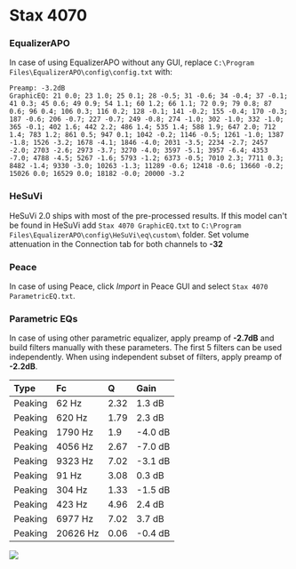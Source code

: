 # Stax 4070

### EqualizerAPO
In case of using EqualizerAPO without any GUI, replace `C:\Program Files\EqualizerAPO\config\config.txt`
with:
```
Preamp: -3.2dB
GraphicEQ: 21 0.0; 23 1.0; 25 0.1; 28 -0.5; 31 -0.6; 34 -0.4; 37 -0.1; 41 0.3; 45 0.6; 49 0.9; 54 1.1; 60 1.2; 66 1.1; 72 0.9; 79 0.8; 87 0.6; 96 0.4; 106 0.3; 116 0.2; 128 -0.1; 141 -0.2; 155 -0.4; 170 -0.3; 187 -0.6; 206 -0.7; 227 -0.7; 249 -0.8; 274 -1.0; 302 -1.0; 332 -1.0; 365 -0.1; 402 1.6; 442 2.2; 486 1.4; 535 1.4; 588 1.9; 647 2.0; 712 1.4; 783 1.2; 861 0.5; 947 0.1; 1042 -0.2; 1146 -0.5; 1261 -1.0; 1387 -1.8; 1526 -3.2; 1678 -4.1; 1846 -4.0; 2031 -3.5; 2234 -2.7; 2457 -2.0; 2703 -2.6; 2973 -3.7; 3270 -4.0; 3597 -5.1; 3957 -6.4; 4353 -7.0; 4788 -4.5; 5267 -1.6; 5793 -1.2; 6373 -0.5; 7010 2.3; 7711 0.3; 8482 -1.4; 9330 -3.0; 10263 -1.3; 11289 -0.6; 12418 -0.6; 13660 -0.2; 15026 0.0; 16529 0.0; 18182 -0.0; 20000 -3.2
```

### HeSuVi
HeSuVi 2.0 ships with most of the pre-processed results. If this model can't be found in HeSuVi add
`Stax 4070 GraphicEQ.txt` to `C:\Program Files\EqualizerAPO\config\HeSuVi\eq\custom\` folder.
Set volume attenuation in the Connection tab for both channels to **-32**

### Peace
In case of using Peace, click *Import* in Peace GUI and select `Stax 4070 ParametricEQ.txt`.

### Parametric EQs
In case of using other parametric equalizer, apply preamp of **-2.7dB** and build filters manually
with these parameters. The first 5 filters can be used independently.
When using independent subset of filters, apply preamp of **-2.2dB**.

| Type    | Fc       |    Q | Gain    |
|:--------|:---------|:-----|:--------|
| Peaking | 62 Hz    | 2.32 | 1.3 dB  |
| Peaking | 620 Hz   | 1.79 | 2.3 dB  |
| Peaking | 1790 Hz  | 1.9  | -4.0 dB |
| Peaking | 4056 Hz  | 2.67 | -7.0 dB |
| Peaking | 9323 Hz  | 7.02 | -3.1 dB |
| Peaking | 91 Hz    | 3.08 | 0.3 dB  |
| Peaking | 304 Hz   | 1.33 | -1.5 dB |
| Peaking | 423 Hz   | 4.96 | 2.4 dB  |
| Peaking | 6977 Hz  | 7.02 | 3.7 dB  |
| Peaking | 20626 Hz | 0.06 | -0.4 dB |

![](https://raw.githubusercontent.com/jaakkopasanen/AutoEq/master/results/innerfidelity/sbaf-serious/Stax%204070/Stax%204070.png)
